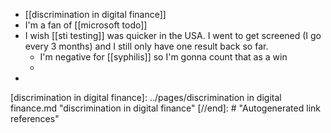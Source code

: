 - [[discrimination in digital finance]]
- I'm a fan of [[microsoft todo]]
- I wish [[sti testing]] was quicker in the USA. I went to get screened (I go every 3 months) and I still only have one result back so far.
	- I'm negative for [[syphilis]] so I'm gonna count that as a win
	-
-

[//begin]: # "Autogenerated link references for markdown compatibility"
[discrimination in digital finance]: ../pages/discrimination in digital finance.md "discrimination in digital finance"
[//end]: # "Autogenerated link references"